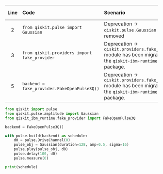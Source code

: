 | Line | Code | Scenario | Scenario Id | Reference | Artifact | Refactoring |
| :--: | :--- | :------- | :---------: | :-------: | :------- | :---------- |
| 2 | `from qiskit.pulse import Gaussian` | Deprecation -> `qiskit.pulse.Gaussian` has been removed | * | internal | qiskit.pulse.Gaussian | `from qiskit.pulse.amplitude import Gaussian` |
| 3 | `from qiskit.providers import fake_provider` | Deprecation -> `qiskit.providers.fake_provider` module has been migrated to the `qiskit-ibm-runtime` Python package. | 25 | bc39cc74-3382-4b55-bc9c-c44558547f03 | qiskit.providers.fake_provider | `from qiskit_ibm_runtime.fake_provider import FakeOpenPulse3Q` |
| 5 | `backend = fake_provider.FakeOpenPulse3Q()` | Deprecation -> `qiskit.providers.fake_provider` module has been migrated to the `qiskit-ibm-runtime` Python package. | 25 | bc39cc74-3382-4b55-bc9c-c44558547f03 | fake_provider.FakeOpenPulse3Q | `backend = FakeOpenPulse3Q()` |


```python
from qiskit import pulse
from qiskit.pulse.amplitude import Gaussian
from qiskit_ibm_runtime.fake_provider import FakeOpenPulse3Q

backend = FakeOpenPulse3Q()

with pulse.build(backend) as schedule:
    d0 = pulse.DriveChannel(0)
    pulse_obj = Gaussian(duration=128, amp=0.5, sigma=16)
    pulse.play(pulse_obj, d0)
    pulse.delay(100, d0)
    pulse.measure(0)

print(schedule)
```
